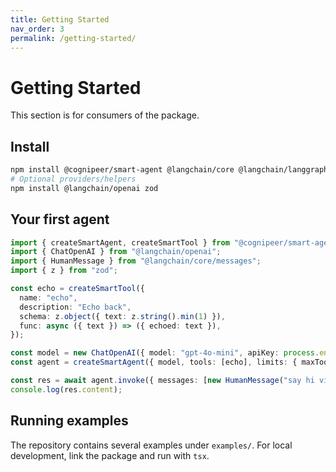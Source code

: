 ```yaml
---
title: Getting Started
nav_order: 3
permalink: /getting-started/
---
```


# Getting Started

This section is for consumers of the package.

## Install
```sh
npm install @cognipeer/smart-agent @langchain/core @langchain/langgraph
# Optional providers/helpers
npm install @langchain/openai zod
```

## Your first agent
```ts
import { createSmartAgent, createSmartTool } from "@cognipeer/smart-agent";
import { ChatOpenAI } from "@langchain/openai";
import { HumanMessage } from "@langchain/core/messages";
import { z } from "zod";

const echo = createSmartTool({
  name: "echo",
  description: "Echo back",
  schema: z.object({ text: z.string().min(1) }),
  func: async ({ text }) => ({ echoed: text }),
});

const model = new ChatOpenAI({ model: "gpt-4o-mini", apiKey: process.env.OPENAI_API_KEY });
const agent = createSmartAgent({ model, tools: [echo], limits: { maxToolCalls: 5 } });

const res = await agent.invoke({ messages: [new HumanMessage("say hi via echo")] });
console.log(res.content);
```

## Running examples
The repository contains several examples under `examples/`. For local development, link the package and run with `tsx`.
